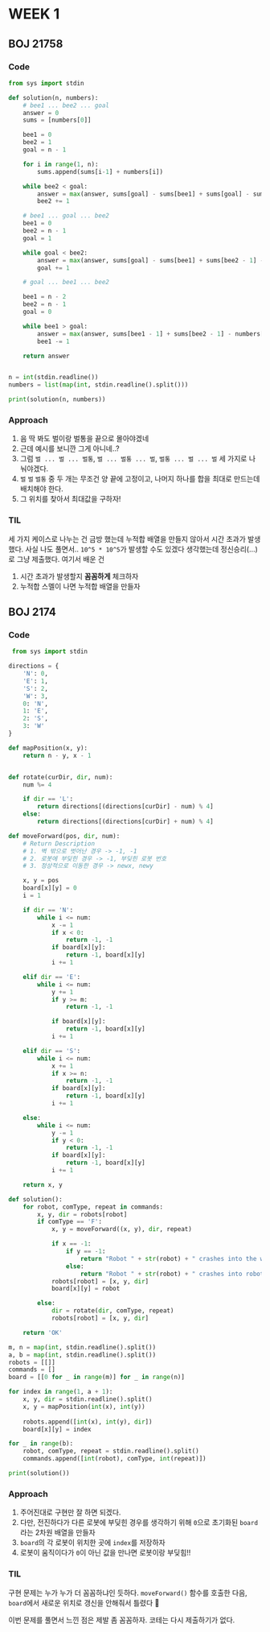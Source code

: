 # WEEK 1

## BOJ 21758
### Code
```python
from sys import stdin

def solution(n, numbers):
    # bee1 ... bee2 ... goal
    answer = 0
    sums = [numbers[0]]

    bee1 = 0
    bee2 = 1
    goal = n - 1

    for i in range(1, n):
        sums.append(sums[i-1] + numbers[i])

    while bee2 < goal:
        answer = max(answer, sums[goal] - sums[bee1] + sums[goal] - sums[bee2] - numbers[bee2])
        bee2 += 1

    # bee1 ... goal ... bee2
    bee1 = 0
    bee2 = n - 1
    goal = 1

    while goal < bee2:
        answer = max(answer, sums[goal] - sums[bee1] + sums[bee2 - 1] - sums[goal - 1])
        goal += 1

    # goal ... bee1 ... bee2

    bee1 = n - 2
    bee2 = n - 1
    goal = 0

    while bee1 > goal:
        answer = max(answer, sums[bee1 - 1] + sums[bee2 - 1] - numbers[bee1])
        bee1 -= 1

    return answer


n = int(stdin.readline())
numbers = list(map(int, stdin.readline().split()))

print(solution(n, numbers))

```

### Approach
1. 음 딱 봐도 벌이랑 벌통을 끝으로 몰아야겠네
2. 근데 예시를 보니깐 그게 아니네..?
3. 그럼 `벌 ... 벌 ... 벌통`, `벌 ... 벌통 ... 벌`, `벌통 ... 벌 ... 벌` 세 가지로 나눠야겠다.
4. `벌` `벌` `벌통` 중 두 개는 무조건 양 끝에 고정이고, 나머지 하나를 합을 최대로 만드는데 배치해야 한다.
5. 그 위치를 찾아서 최대값을 구하자!

### TIL
세 가지 케이스로 나누는 건 금방 했는데 누적합 배열을 만들지 않아서 시간 초과가 발생했다.
사실 나도 풀면서.. `10^5 * 10^5`가 발생할 수도 있겠다 생각했는데 정신승리(...)로 그냥 제출했다. 여기서 배운 건
1. 시간 초과가 발생할지 **꼼꼼하게** 체크하자
2. 누적합 스멜이 나면 누적합 배열을 만들자

## BOJ 2174
### Code
```python
 from sys import stdin

directions = {
    'N': 0,
    'E': 1,
    'S': 2,
    'W': 3,
    0: 'N',
    1: 'E',
    2: 'S',
    3: 'W'
}

def mapPosition(x, y):
    return n - y, x - 1


def rotate(curDir, dir, num):
    num %= 4

    if dir == 'L':
        return directions[(directions[curDir] - num) % 4]
    else:
        return directions[(directions[curDir] + num) % 4]

def moveForward(pos, dir, num):
    # Return Description
    # 1. 벽 밖으로 벗어난 경우 -> -1, -1
    # 2. 로봇에 부딪힌 경우 -> -1, 부딪힌 로봇 번호
    # 3. 정상적으로 이동한 경우 -> newx, newy

    x, y = pos
    board[x][y] = 0
    i = 1

    if dir == 'N':
        while i <= num:
            x -= 1
            if x < 0:
                return -1, -1
            if board[x][y]:
                return -1, board[x][y]
            i += 1

    elif dir == 'E':
        while i <= num:
            y += 1
            if y >= m:
                return -1, -1

            if board[x][y]:
                return -1, board[x][y]
            i += 1

    elif dir == 'S':
        while i <= num:
            x += 1
            if x >= n:
                return -1, -1
            if board[x][y]:
                return -1, board[x][y]
            i += 1

    else:
        while i <= num:
            y -= 1
            if y < 0:
                return -1, -1
            if board[x][y]:
                return -1, board[x][y]
            i += 1

    return x, y

def solution():
    for robot, comType, repeat in commands:
        x, y, dir = robots[robot]
        if comType == 'F':
            x, y = moveForward((x, y), dir, repeat)

            if x == -1:
                if y == -1:
                    return "Robot " + str(robot) + " crashes into the wall"
                else:
                    return "Robot " + str(robot) + " crashes into robot " + str(y)
            robots[robot] = [x, y, dir]
            board[x][y] = robot

        else:
            dir = rotate(dir, comType, repeat)
            robots[robot] = [x, y, dir]

    return 'OK'

m, n = map(int, stdin.readline().split())
a, b = map(int, stdin.readline().split())
robots = [[]]
commands = []
board = [[0 for _ in range(m)] for _ in range(n)]

for index in range(1, a + 1):
    x, y, dir = stdin.readline().split()
    x, y = mapPosition(int(x), int(y))
    
    robots.append([int(x), int(y), dir])
    board[x][y] = index

for _ in range(b):
    robot, comType, repeat = stdin.readline().split()
    commands.append([int(robot), comType, int(repeat)])

print(solution())

```
### Approach
1. 주어진대로 구현만 잘 하면 되겠다.
2. 다만, 전진하다가 다른 로봇에 부딪힌 경우를 생각하기 위해 `0`으로 초기화된 `board`라는 2차원 배열을 만들자
3. `board`의 각 로봇이 위치한 곳에 `index`를 저장하자
4. 로봇이 움직이다가 `0`이 아닌 값을 만나면 로봇이랑 부딪힘!!
   
### TIL
구현 문제는 누가 누가 더 꼼꼼하냐인 듯하다. `moveForward()` 함수를 호출한 다음, `board`에서 새로운 위치로 갱신을 안해줘서 틀렸다 🥲

이번 문제를 풀면서 느낀 점은 제발 좀 꼼꼼하자. 코테는 다시 제출하기가 없다.

